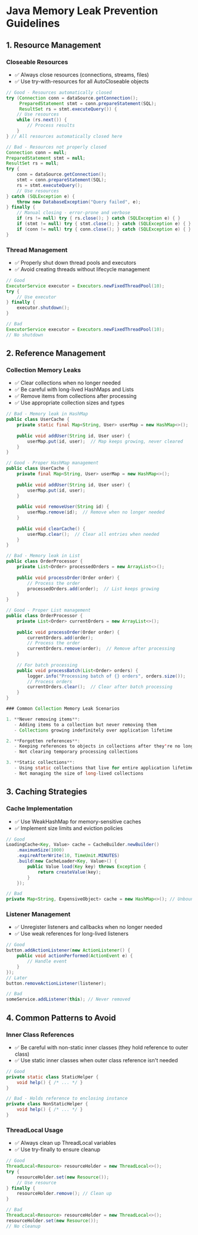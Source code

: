 # Java Memory Leak Prevention Guidelines

## 1. Resource Management

### Closeable Resources
- ✅ Always close resources (connections, streams, files)
- ✅ Use try-with-resources for all AutoCloseable objects
```java
// Good - Resources automatically closed
try (Connection conn = dataSource.getConnection();
     PreparedStatement stmt = conn.prepareStatement(SQL);
     ResultSet rs = stmt.executeQuery()) {
    // Use resources
    while (rs.next()) {
        // Process results
    }
} // All resources automatically closed here

// Bad - Resources not properly closed
Connection conn = null;
PreparedStatement stmt = null;
ResultSet rs = null;
try {
    conn = dataSource.getConnection();
    stmt = conn.prepareStatement(SQL);
    rs = stmt.executeQuery();
    // Use resources
} catch (SQLException e) {
    throw new DatabaseException("Query failed", e);
} finally {
    // Manual closing - error-prone and verbose
    if (rs != null) try { rs.close(); } catch (SQLException e) { }
    if (stmt != null) try { stmt.close(); } catch (SQLException e) { }
    if (conn != null) try { conn.close(); } catch (SQLException e) { }
}
```

### Thread Management
- ✅ Properly shut down thread pools and executors
- ✅ Avoid creating threads without lifecycle management
```java
// Good
ExecutorService executor = Executors.newFixedThreadPool(10);
try {
    // Use executor
} finally {
    executor.shutdown();
}

// Bad
ExecutorService executor = Executors.newFixedThreadPool(10);
// No shutdown
```

## 2. Reference Management

### Collection Memory Leaks
- ✅ Clear collections when no longer needed
- ✅ Be careful with long-lived HashMaps and Lists
- ✅ Remove items from collections after processing
- ✅ Use appropriate collection sizes and types

```java
// Bad - Memory leak in HashMap
public class UserCache {
    private static final Map<String, User> userMap = new HashMap<>();
    
    public void addUser(String id, User user) {
        userMap.put(id, user);  // Map keeps growing, never cleared
    }
}

// Good - Proper HashMap management
public class UserCache {
    private final Map<String, User> userMap = new HashMap<>();
    
    public void addUser(String id, User user) {
        userMap.put(id, user);
    }
    
    public void removeUser(String id) {
        userMap.remove(id);  // Remove when no longer needed
    }
    
    public void clearCache() {
        userMap.clear();  // Clear all entries when needed
    }
}

// Bad - Memory leak in List
public class OrderProcessor {
    private List<Order> processedOrders = new ArrayList<>();
    
    public void processOrder(Order order) {
        // Process the order
        processedOrders.add(order);  // List keeps growing
    }
}

// Good - Proper List management
public class OrderProcessor {
    private List<Order> currentOrders = new ArrayList<>();
    
    public void processOrder(Order order) {
        currentOrders.add(order);
        // Process the order
        currentOrders.remove(order);  // Remove after processing
    }
    
    // For batch processing
    public void processBatch(List<Order> orders) {
        logger.info("Processing batch of {} orders", orders.size());
        // Process orders
        currentOrders.clear();  // Clear after batch processing
    }
}

### Common Collection Memory Leak Scenarios

1. **Never removing items**:
   - Adding items to a collection but never removing them
   - Collections growing indefinitely over application lifetime

2. **Forgotten references**:
   - Keeping references to objects in collections after they're no longer needed
   - Not clearing temporary processing collections

3. **Static collections**:
   - Using static collections that live for entire application lifetime
   - Not managing the size of long-lived collections


```

## 3. Caching Strategies

### Cache Implementation
- ✅ Use WeakHashMap for memory-sensitive caches
- ✅ Implement size limits and eviction policies
```java
// Good
LoadingCache<Key, Value> cache = CacheBuilder.newBuilder()
    .maximumSize(1000)
    .expireAfterWrite(10, TimeUnit.MINUTES)
    .build(new CacheLoader<Key, Value>() {
        public Value load(Key key) throws Exception {
            return createValue(key);
        }
    });

// Bad
private Map<String, ExpensiveObject> cache = new HashMap<>(); // Unbounded
```

### Listener Management
- ✅ Unregister listeners and callbacks when no longer needed
- ✅ Use weak references for long-lived listeners
```java
// Good
button.addActionListener(new ActionListener() {
    public void actionPerformed(ActionEvent e) {
        // Handle event
    }
});
// Later
button.removeActionListener(listener);

// Bad
someService.addListener(this); // Never removed
```

## 4. Common Patterns to Avoid

### Inner Class References
- ✅ Be careful with non-static inner classes (they hold reference to outer class)
- ✅ Use static inner classes when outer class reference isn't needed
```java
// Good
private static class StaticHelper {
    void help() { /* ... */ }
}

// Bad - Holds reference to enclosing instance
private class NonStaticHelper {
    void help() { /* ... */ }
}
```

### ThreadLocal Usage
- ✅ Always clean up ThreadLocal variables
- ✅ Use try-finally to ensure cleanup
```java
// Good
ThreadLocal<Resource> resourceHolder = new ThreadLocal<>();
try {
    resourceHolder.set(new Resource());
    // Use resource
} finally {
    resourceHolder.remove(); // Clean up
}

// Bad
ThreadLocal<Resource> resourceHolder = new ThreadLocal<>();
resourceHolder.set(new Resource());
// No cleanup
``` 